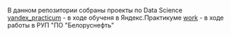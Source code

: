 В данном репозитории собраны проекты по Data Science
[yandex_practicum](yandex_practicum) - в ходе обученя в Яндекс.Практикуме
[work](work) - в ходе работы в РУП "ПО "Белоруснефть"
